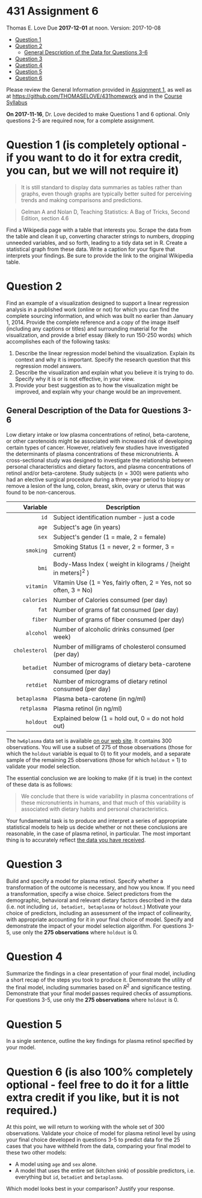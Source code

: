 431 Assignment 6
================
Thomas E. Love
Due **2017-12-01** at noon. Version: 2017-10-08

-   [Question 1](#question-1)
-   [Question 2](#question-2)
    -   [General Description of the Data for Questions 3-6](#general-description-of-the-data-for-questions-3-6)
-   [Question 3](#question-3)
-   [Question 4](#question-4)
-   [Question 5](#question-5)
-   [Question 6](#question-6)

Please review the General Information provided in [Assignment 1](https://github.com/THOMASELOVE/431homework/blob/master/431-2017_assignment-1.md), as well as at <https://github.com/THOMASELOVE/431homework> and in the [Course Syllabus](https://thomaselove.github.io/431syllabus/)

**On 2017-11-16**, Dr. Love decided to make Questions 1 and 6 optional. Only questions 2-5 are required now, for a complete assignment.

Question 1 (is completely optional - if you want to do it for extra credit, you can, but we will not require it)
==========

> It is still standard to display data summaries as tables rather than graphs, even though graphs are typically better suited for perceiving trends and making comparisons and predictions.

> Gelman A and Nolan D, Teaching Statistics: A Bag of Tricks, Second Edition, section 4.6

Find a Wikipedia page with a table that interests you. Scrape the data from the table and clean it up, converting character strings to numbers, dropping unneeded variables, and so forth, leading to a tidy data set in R. Create a statistical graph from these data. Write a caption for your figure that interprets your findings. Be sure to provide the link to the original Wikipedia table.

Question 2 
==========

Find an example of a visualization designed to support a linear regression analysis in a published work (online or not) for which you can find the complete sourcing information, and which was built no earlier than January 1, 2014. Provide the complete reference and a copy of the image itself (including any captions or titles) and surrounding material for the visualization, and provide a brief essay (likely to run 150-250 words) which accomplishes each of the following tasks:

1.  Describe the linear regression model behind the visualization. Explain its context and why it is important. Specify the research question that this regression model answers.
2.  Describe the visualization and explain what you believe it is trying to do. Specify why it is or is not effective, in your view.
3.  Provide your best suggestion as to how the visualization might be improved, and explain why your change would be an improvement.

General Description of the Data for Questions 3-6
-------------------------------------------------

Low dietary intake or low plasma concentrations of retinol, beta-carotene, or other carotenoids might be associated with increased risk of developing certain types of cancer. However, relatively few studies have investigated the determinants of plasma concentrations of these micronutrients. A cross-sectional study was designed to investigate the relationship between personal characteristics and dietary factors, and plasma concentrations of retinol and/or beta-carotene. Study subjects (*n* = 300) were patients who had an elective surgical procedure during a three-year period to biopsy or remove a lesion of the lung, colon, breast, skin, ovary or uterus that was found to be non-cancerous.

<table>
<colgroup>
<col width="23%" />
<col width="76%" />
</colgroup>
<thead>
<tr class="header">
<th align="right">Variable</th>
<th>Description</th>
</tr>
</thead>
<tbody>
<tr class="odd">
<td align="right"><code>id</code></td>
<td>Subject identification number - just a code</td>
</tr>
<tr class="even">
<td align="right"><code>age</code></td>
<td>Subject's age (in years)</td>
</tr>
<tr class="odd">
<td align="right"><code>sex</code></td>
<td>Subject's gender (1 = male, 2 = female)</td>
</tr>
<tr class="even">
<td align="right"><code>smoking</code></td>
<td>Smoking Status (1 = never, 2 = former, 3 = current)</td>
</tr>
<tr class="odd">
<td align="right"><code>bmi</code></td>
<td>Body-Mass Index ( weight in kilograms <span class="math inline">/</span> [height in meters]<span class="math inline"><em></em><sup>2</sup></span> )</td>
</tr>
<tr class="even">
<td align="right"><code>vitamin</code></td>
<td>Vitamin Use (1 = Yes, fairly often, 2 = Yes, not so often, 3 = No)</td>
</tr>
<tr class="odd">
<td align="right"><code>calories</code></td>
<td>Number of Calories consumed (per day)</td>
</tr>
<tr class="even">
<td align="right"><code>fat</code></td>
<td>Number of grams of fat consumed (per day)</td>
</tr>
<tr class="odd">
<td align="right"><code>fiber</code></td>
<td>Number of grams of fiber consumed (per day)</td>
</tr>
<tr class="even">
<td align="right"><code>alcohol</code></td>
<td>Number of alcoholic drinks consumed (per week)</td>
</tr>
<tr class="odd">
<td align="right"><code>cholesterol</code></td>
<td>Number of milligrams of cholesterol consumed (per day)</td>
</tr>
<tr class="even">
<td align="right"><code>betadiet</code></td>
<td>Number of micrograms of dietary beta-carotene consumed (per day)</td>
</tr>
<tr class="odd">
<td align="right"><code>retdiet</code></td>
<td>Number of micrograms of dietary retinol consumed (per day)</td>
</tr>
<tr class="even">
<td align="right"><code>betaplasma</code></td>
<td>Plasma beta-carotene (in ng<span class="math inline">/</span>ml)</td>
</tr>
<tr class="odd">
<td align="right"><code>retplasma</code></td>
<td>Plasma retinol (in ng<span class="math inline">/</span>ml)</td>
</tr>
<tr class="even">
<td align="right"><code>holdout</code></td>
<td>Explained below (1 = hold out, 0 = do not hold out)</td>
</tr>
</tbody>
</table>

The `hw6plasma` data set is available [on our web site](https://github.com/THOMASELOVE/431homework/tree/master/HW6). It contains 300 observations. You will use a subset of 275 of those observations (those for which the `holdout` variable is equal to 0) to fit your models, and a separate sample of the remaining 25 observations (those for which `holdout` = 1) to validate your model selection.

The essential conclusion we are looking to make (if it is true) in the context of these data is as follows:

> We conclude that there is wide variability in plasma concentrations of these micronutrients in humans, and that much of this variability is associated with dietary habits and personal characteristics.

Your fundamental task is to produce and interpret a series of appropriate statistical models to help us decide whether or not these conclusions are reasonable, in the case of plasma retinol, in particular. The most important thing is to accurately reflect [the data you have received](https://github.com/THOMASELOVE/431homework/tree/master/HW6).

Question 3
==========

Build and specify a model for plasma retinol. Specify whether a transformation of the outcome is necessary, and how you know. If you need a transformation, specify a wise choice. Select predictors from the demographic, behavioral and relevant dietary factors described in the data (i.e. not including `id, betadiet, betaplasma` or `holdout`.) Motivate your choice of predictors, including an assessment of the impact of collinearity, with appropriate accounting for it in your final choice of model. Specify and demonstrate the impact of your model selection algorithm. For questions 3-5, use only the **275 observations** where `holdout` is 0.

Question 4
==========

Summarize the findings in a clear presentation of your final model, including a short recap of the steps you took to produce it. Demonstrate the utility of the final model, including summaries based on *R*<sup>2</sup> and significance testing. Demonstrate that your final model passes required checks of assumptions. For questions 3-5, use only the **275 observations** where `holdout` is 0.

Question 5
==========

In a single sentence, outline the key findings for plasma retinol specified by your model.

Question 6 (is also 100% completely optional - feel free to do it for a little extra credit if you like, but it is not required.)
==========

At this point, we will return to working with the whole set of 300 observations. Validate your choice of model for plasma retinol level by using your final choice developed in questions 3-5 to predict data for the 25 cases that you have withheld from the data, comparing your final model to these two other models:

-   A model using `age` and `sex` alone.
-   A model that uses the entire set (kitchen sink) of possible predictors, i.e. everything but `id`, `betadiet` and `betaplasma`.

Which model looks best in your comparison? Justify your response.
